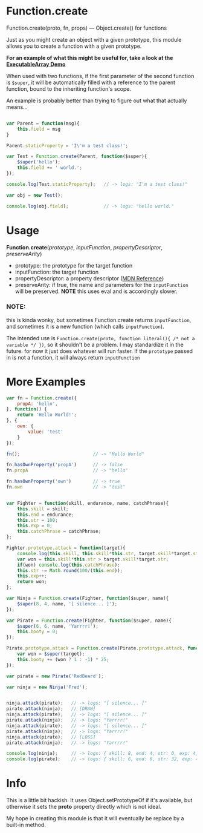 Function.create
===============

Function.create(proto, fn, props) — Object.create() for functions


Just as you might create an object with a given prototype, this module allows you to create a function with a given prototype.

**For an example of what this might be useful for, take a look at the [ExecutableArray Demo](https://github.com/dillonkrug/function-create/blob/master/demo/ExecutableArray.js)**


When used with two functions, if the first parameter of the second function is `$super`, it will be automatically filled with a reference to the parent function, bound to the inheriting function's scope.

An example is probably better than trying to figure out what that actually means...


```javascript

var Parent = function(msg){
	this.field = msg
}

Parent.staticProperty = 'I\'m a test class!';

var Test = Function.create(Parent, function($super){
	$super('hello');
	this.field += ' world.';
});

console.log(Test.staticProperty);	// -> logs: "I'm a test class!"

var obj = new Test();

console.log(obj.field);				// -> logs: "hello world."

```


Usage
===============

**Function.create**(*prototype*, *inputFunction*, *propertyDescriptor*, *preserveArity*)

 - prototype: the prototype for the target function
 - inputFunction: the target function 
 - propertyDescriptor: a property descriptor ([MDN Reference](https://developer.mozilla.org/en-US/docs/Web/JavaScript/Reference/Global_Objects/Object/defineProperties))
 - preserveArity: if true, the name and parameters for the `inputFunction` will be preserved. **NOTE** this uses eval and is accordingly slower.

### NOTE: 
this is kinda wonky, but sometimes Function.create returns `inputFunction`, and sometimes it is a new function (which calls `inputFunction`).

The intended use is `Function.create(proto, function literal(){ /* not a variable */ })`, so it shouldn't be a problem.  I may standardize it in the future.  for now it just does whatever will run faster.  If the `prototype` passed in is not a function, it will always return `inputFunction`



More Examples
===============

```javascript
var fn = Function.create({
	propA: 'hello',
}, function() {
	return 'Hello World!';
}, {
	own: {
		value: 'test'
	}
});

fn(); 							// -> "Hello World"

fn.hasOwnProperty('propA')		// -> false
fn.propA 						// -> "hello"

fn.hasOwnProperty('own')		// -> true
fn.own 							// -> "test"

```

```javascript

var Fighter = function(skill, endurance, name, catchPhrase){
	this.skill = skill;
	this.end = endurance;
	this.str = 100;
	this.exp = 0;
	this.catchPhrase = catchPhrase;
};

Fighter.prototype.attack = function(target){
	console.log(this.skill, this.skill*this.str, target.skill*target.str);
	var won = this.skill*this.str > target.skill*target.str;
	if(won) console.log(this.catchPhrase);
	this.str -= Math.round(100/(this.end));
	this.exp++;
	return won;
};

var Ninja = Function.create(Fighter, function($super, name){
	$super(8, 4, name, '[ silence... ]');
});

var Pirate = Function.create(Fighter, function($super, name){
	$super(6, 6, name, 'Yarrrr!');
	this.booty = 0;
});

Pirate.prototype.attack = Function.create(Pirate.prototype.attack, function($super, target){
	var won = $super(target);
	this.booty += (won ? 1 : -1) * 25;
});

var pirate = new Pirate('RedBeard');

var ninja = new Ninja('Fred');


ninja.attack(pirate);	// -> logs: "[ silence... ]"
pirate.attack(ninja);	// [DRAW]
ninja.attack(pirate);	// -> logs: "[ silence... ]"
pirate.attack(ninja);	// -> logs: "Yarrrr!"
ninja.attack(pirate);	// -> logs: "[ silence... ]"
pirate.attack(ninja);	// -> logs: "Yarrrr!"
ninja.attack(pirate);	// [LOSS]
pirate.attack(ninja);	// -> logs: "Yarrrr!"

console.log(ninja); 	// -> logs: { skill: 8, end: 4, str: 0, exp: 4, catchPhrase: '[ silence... ]' }
console.log(pirate);	// -> logs: { skill: 6, end: 6, str: 32, exp: 4, catchPhrase: 'Yarrrr!', booty: 50 }


```


Info
===============

This is a little bit hackish.  It uses Object.setPrototypeOf if it's available, but otherwise it sets the __proto__ property directly which is not ideal.  

My hope in creating this module is that it will eventually be replace by a built-in method.